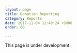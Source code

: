 ```yaml
---
layout: page
title: Donation Reporting
category: Reports
date: 2017-11-04 12:40:24 +0000
order: 60

---
```

This page is under development.